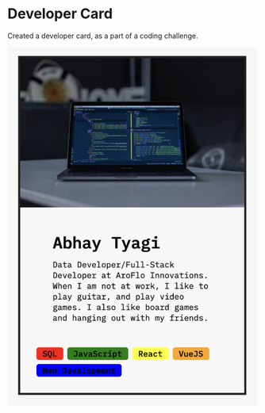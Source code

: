 # Developer Card

Created a developer card, as a  part of a coding challenge.

[![screenshot](image/README/1698056416022.png)](public/screenshot.png)
